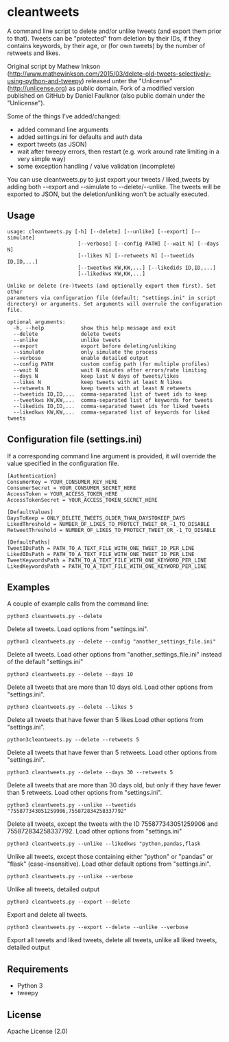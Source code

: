 # cleantweets

A command line script to delete and/or unlike tweets (and export them prior to that). Tweets can be "protected" from deletion by their IDs, if they contains keywords, by their age, or (for own tweets) by the number of retweets and likes. 


Original script by Mathew Inkson (http://www.mathewinkson.com/2015/03/delete-old-tweets-selectively-using-python-and-tweepy)
released unter the "Unlicense" (http://unlicense.org) as public domain. Fork of a modified version published on GitHub by Daniel Faulknor (also public domain under the "Unlicense").

Some of the things I've added/changed:

 - added command line arguments
 - added settings.ini for defaults and auth data
 - export tweets (as JSON)
 - wait after tweepy errors, then restart (e.g. work around rate limiting in a very simple way)
 - some exception handling / value validation  (incomplete) 

You can use cleantweets.py to just export your tweets / liked_tweets by adding both --export and --simulate to --delete/--unlike.
The tweets will be exported to JSON, but the deletion/unliking won't be actually executed.

## Usage
```
usage: cleantweets.py [-h] [--delete] [--unlike] [--export] [--simulate]
                       [--verbose] [--config PATH] [--wait N] [--days N]
                       [--likes N] [--retweets N] [--tweetids ID,ID,...]
                       [--tweetkws KW,KW,...] [--likedids ID,ID,...]
                       [--likedkws KW,KW,...]

Unlike or delete (re-)tweets (and optionally export them first). Set other
parameters via configuration file (default: "settings.ini" in script
directory) or arguments. Set arguments will overrule the configuration file.

optional arguments:
  -h, --help            show this help message and exit
  --delete              delete tweets
  --unlike              unlike tweets
  --export              export before deleting/unliking
  --simulate            only simulate the process
  --verbose             enable detailed output
  --config PATH         custom config path (for multiple profiles)
  --wait N              wait N minutes after errors/rate limiting
  --days N              keep last N days of tweets/likes
  --likes N             keep tweets with at least N likes
  --retweets N          keep tweets with at least N retweets
  --tweetids ID,ID,...  comma-separated list of tweet ids to keep
  --tweetkws KW,KW,...  comma-separated list of keywords for tweets
  --likedids ID,ID,...  comma-separated tweet ids for liked tweets
  --likedkws KW,KW,...  comma-separated list of keywords for liked tweets
```


## Configuration file (settings.ini)

If a corresponding command line argument is provided, it will override the value specified in the configuration file.
```
[Authentication]
ConsumerKey = YOUR_CONSUMER_KEY_HERE
ConsumerSecret = YOUR_CONSUMER_SECRET_HERE
AccessToken = YOUR_ACCESS_TOKEN_HERE
AccessTokenSecret = YOUR_ACCESS_TOKEN_SECRET_HERE

[DefaultValues]
DaysToKeep = ONLY_DELETE_TWEETS_OLDER_THAN_DAYSTOKEEP_DAYS
LikedThreshold = NUMBER_OF_LIKES_TO_PROTECT_TWEET_OR_-1_TO_DISABLE
RetweetThreshold = NUMBER_OF_LIKES_TO_PROTECT_TWEET_OR_-1_TO_DISABLE

[DefaultPaths]
TweetIDsPath = PATH_TO_A_TEXT_FILE_WITH_ONE_TWEET_ID_PER_LINE
LikedIDsPath = PATH_TO_A_TEXT_FILE_WITH_ONE_TWEET_ID_PER_LINE
TweetKeywordsPath = PATH_TO_A_TEXT_FILE_WITH_ONE_KEYWORD_PER_LINE
LikedKeywordsPath = PATH_TO_A_TEXT_FILE_WITH_ONE_KEYWORD_PER_LINE
```

## Examples

A couple of example calls from the command line:

`python3 cleantweets.py --delete`

Delete all tweets. Load options from "settings.ini".

`python3 cleantweets.py --delete --config "another_settings_file.ini"`

Delete all tweets. Load other options from "another_settings_file.ini" instead of the default "settings.ini"

`python3 cleantweets.py --delete --days 10`

Delete all tweets that are more than 10 days old. Load other options from "settings.ini".

`python3 cleantweets.py --delete --likes 5`

Delete all tweets that have fewer than 5 likes.Load other options from "settings.ini".

`python3cleantweets.py --delete --retweets 5`

Delete all tweets that have fewer than 5 retweets. Load other options from "settings.ini".

`python3 cleantweets.py --delete --days 30 --retweets 5`

Delete all tweets that are more than 30 days old, but only if they have fewer than 5 retweets. Load other options from "settings.ini".

`python3 cleantweets.py --unlike --tweetids "755877343051259906,755872834258337792"`

Delete all tweets, except the tweets with the ID 755877343051259906 and 755872834258337792. Load other options from "settings.ini"

`python3 cleantweets.py --unlike --likedkws "python,pandas,flask`

Unlike all tweets, except those containing either "python" or "pandas" or "flask" (case-insensitive). Load other default options from "settings.ini".

`python3 cleantweets.py --unlike --verbose`

Unlike all tweets, detailed output

`python3 cleantweets.py --export --delete`

Export and delete all tweets.

`python3 cleantweets.py --export --delete --unlike --verbose`

Export all tweets and liked tweets, delete all tweets, unlike all liked tweets, detailed output

## Requirements

- Python 3
- tweepy

## License
Apache License (2.0)
